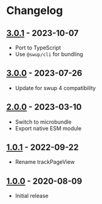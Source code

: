 # Changelog

## [3.0.1] - 2023-10-07

- Port to TypeScript
- Use `@swup/cli` for bundling

## [3.0.0] - 2023-07-26

- Update for swup 4 compatibility

## [2.0.0] - 2023-03-10

- Switch to microbundle
- Export native ESM module

## [1.0.1] - 2022-09-22

- Rename trackPageView

## [1.0.0] - 2020-08-09

- Initial release

[3.0.1]: https://github.com/swup/matomo-plugin/releases/tag/3.0.1
[3.0.0]: https://github.com/swup/matomo-plugin/releases/tag/3.0.0
[2.0.0]: https://github.com/swup/matomo-plugin/releases/tag/2.0.0
[1.0.1]: https://github.com/swup/matomo-plugin/releases/tag/1.0.1
[1.0.0]: https://github.com/swup/matomo-plugin/releases/tag/1.0.0
